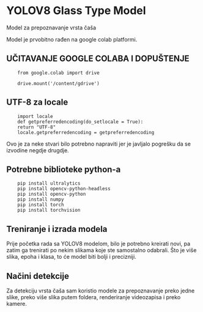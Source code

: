 # YOLOV8 Glass Type Model
 Model za prepoznavanje vrsta čaša

<p>
    Model je prvobitno rađen na google colab platformi.
</p>

## UČITAVANJE GOOGLE COLABA I DOPUŠTENJE

```
    from google.colab import drive

    drive.mount('/content/gdrive')
```

## UTF-8 za locale

```
    import locale
    def getpreferredencoding(do_setlocale = True):
    return "UTF-8"
    locale.getpreferredencoding = getpreferredencoding
```

<p>
    Ovo je za neke stvari bilo potrebno napraviti jer je javljalo pogrešku da se izvodine negdje drugdje.
</p>

## Potrebne biblioteke python-a

```
    pip install ultralytics
    pip install opencv-python-headless
    pip install opencv-python
    pip install numpy
    pip install torch
    pip install torchvision
```

## Treniranje i izrada modela

<p>
    Prije početka rada sa YOLOV8 modelom, bilo je potrebno kreirati novi, pa zatim ga trenirati po nekim slikama koje ste samostalno odabrali. Što je više slika, epoha i klasa, to će model biti bolji i precizniji.
</p>


## Načini detekcije

<p>
    Za detekciju vrsta čaša sam koristio modele za prepoznavanje preko jedne slike, preko više slika putem foldera, renderiranje videozapisa i preko kamere.
</p>